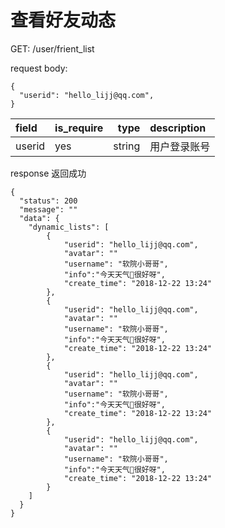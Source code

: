 # 查看好友动态

GET:  /user/frient_list

request body:
```
{
  "userid": "hello_lijj@qq.com",
}
```
| field      |  is_require |type     | description | 
| :--------  | ------------|--------:| :------     | 
| userid     |   yes       | string  | 用户登录账号 | 


response
返回成功
```
{
  "status": 200
  "message": ""
  "data": {
    "dynamic_lists": [
        {
            "userid": "hello_lijj@qq.com",
            "avatar": ""
            "username": "软院小哥哥",
            "info":"今天天气很好呀",
            "create_time": "2018-12-22 13:24"
        },
        {
            "userid": "hello_lijj@qq.com",
            "avatar": ""
            "username": "软院小哥哥",
            "info":"今天天气很好呀",
            "create_time": "2018-12-22 13:24"
        },
        {
            "userid": "hello_lijj@qq.com",
            "avatar": ""
            "username": "软院小哥哥",
            "info":"今天天气很好呀",
            "create_time": "2018-12-22 13:24"
        },
        {
            "userid": "hello_lijj@qq.com",
            "avatar": ""
            "username": "软院小哥哥",
            "info":"今天天气很好呀",
            "create_time": "2018-12-22 13:24"
        }
    ]
  }
}
```